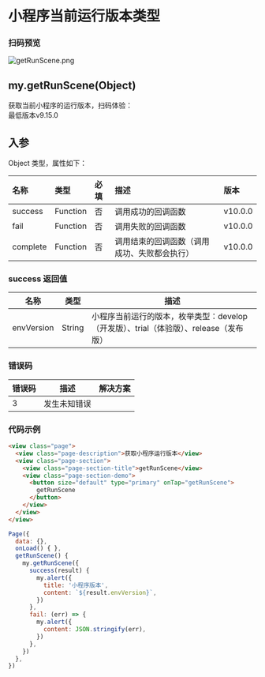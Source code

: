 # 小程序当前运行版本类型
### 扫码预览
![getRunScene.png](https://cache.amap.com/ecology/tool/miniapp/1563438000683.png)
## my.getRunScene(Object)
获取当前小程序的运行版本，扫码体验：<br />最低版本v9.15.0
## 入参

Object 类型，属性如下：

| 名称 | 类型 | 必填 | 描述 | 版本 |
| :--- | :--- | :--- | :--- | :--- |
| success | Function | 否 | 调用成功的回调函数 | v10.0.0 |
| fail | Function | 否 | 调用失败的回调函数 | v10.0.0 |
| complete | Function | 否 | 调用结束的回调函数（调用成功、失败都会执行） | v10.0.0 |

### success 返回值
| 名称 | 类型 | 描述 |
| --- | --- | --- |
| envVersion | String | 小程序当前运行的版本，枚举类型：develop（开发版）、trial（体验版）、release（发布版） |

### 错误码
| 错误码 | 描述 | 解决方案 |
| --- | --- | --- |
| 3 | 发生未知错误 | |

### 代码示例

```html
<view class="page">
  <view class="page-description">获取小程序运行版本</view>
  <view class="page-section">
    <view class="page-section-title">getRunScene</view>
    <view class="page-section-demo">
      <button size="default" type="primary" onTap="getRunScene">
        getRunScene
      </button>      
    </view>
  </view>
</view>
```

```javascript
Page({
  data: {},
  onLoad() { },
  getRunScene() {
    my.getRunScene({
      success(result) {
        my.alert({
          title: '小程序版本',
          content: `${result.envVersion}`,
        })
      },
      fail: (err) => {
        my.alert({
          content: JSON.stringify(err),
        })
      },
    })
  },
})
```

